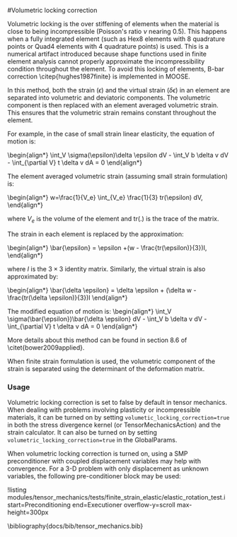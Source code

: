 #Volumetric locking correction

Volumetric locking is the over stiffening of elements when the material is close to being incompressible (Poisson's ratio $\nu$ nearing 0.5). This happens when a fully integrated element (such as Hex8 elements with 8 quadrature points or Quad4 elements with 4 quadrature points) is used. This is a numerical artifact introduced because shape functions used in finite element analysis cannot properly approximate the incompressibility condition throughout the element. To avoid this locking of elements, B-bar correction \citep{hughes1987finite} is implemented in MOOSE.

In this method, both the strain ($\epsilon$) and the virtual strain ($\delta \epsilon$) in an element are separated into volumetric and deviatoric components. The volumetric component is then replaced with an element averaged volumetric strain. This ensures that the volumetric strain remains constant throughout the element.

For example, in the case of small strain linear elasticity, the equation of motion is:

\begin{align*}
\int_V \sigma(\epsilon)\delta \epsilon dV - \int_V b \delta v dV - \int_{\partial V} t \delta v dA = 0
\end{align*}

The element averaged volumetric strain (assuming small strain formulation) is:

\begin{align*}
 w=\frac{1}{V_e} \int_{V_e} \frac{1}{3} tr(\epsilon) dV,
\end{align*}

where $V_e$ is the volume of the element and tr(.) is the trace of the matrix.

The strain in each element is replaced by the approximation:

\begin{align*}
\bar{\epsilon} = \epsilon +(w - \frac{tr(\epsilon)}{3})I,
\end{align*}

where $I$ is the $3 \times 3$ identity matrix. Similarly, the virtual strain is also approximated by:

\begin{align*}
\bar{\delta \epsilon} = \delta \epsilon + (\delta w - \frac{tr(\delta \epsilon)}{3})I
\end{align*}

The modified equation of motion is:
\begin{align*}
\int_V \sigma(\bar{\epsilon})\bar{\delta \epsilon} dV - \int_V b \delta v dV - \int_{\partial V} t \delta v dA = 0
\end{align*}

More details about this method can be found in section 8.6 of \citet{bower2009applied}.

When finite strain formulation is used, the volumetric component of the strain is separated using the determinant of the deformation matrix.

### Usage

Volumetric locking correction is set to false by default in tensor mechanics. When dealing with problems involving plasticity or incompressible materials, it can be turned on by setting `volumetic_locking_correction=true` in both the stress divergence kernel (or TensorMechanicsAction) and the strain calculator. It can also be turned on by setting `volumetric_locking_correction=true` in the GlobalParams.

When volumetric locking correction is turned on, using a SMP preconditioner with coupled displacement variables may help with convergence. For a 3-D problem with only displacement as unknown variables, the following pre-conditioner block may be used:

!listing modules/tensor_mechanics/tests/finite_strain_elastic/elastic_rotation_test.i start=Preconditioning end=Executioner overflow-y=scroll max-height=300px

\bibliography{docs/bib/tensor_mechanics.bib}

